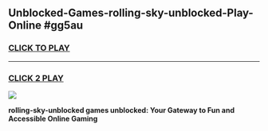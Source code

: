 
## Unblocked-Games-rolling-sky-unblocked-Play-Online #gg5au
<h3>
<a href="https://news.freeplayer.one?title=rolling-sky-unblocked&ref=3">CLICK TO PLAY</a></h3>
<hr>

<h3>
<a href="https://news.freeplayer.one?title=rolling-sky-unblocked&ref=3">CLICK 2 PLAY</a>
  
</h3>

<a href="https://news.freeplayer.one?title=rolling-sky-unblocked&ref=3"><img src="https://clearcache.store/games.png"></a>


**rolling-sky-unblocked games unblocked: Your Gateway to Fun and Accessible Online Gaming**
